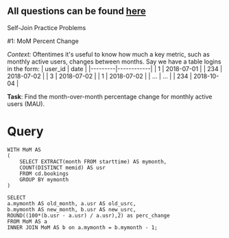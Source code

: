 ## All questions can be found [here](https://quip.com/2gwZArKuWk7W)

Self-Join Practice Problems 

#1: MoM Percent Change 

*Context:* Oftentimes it's useful to know how much a key metric, such as monthly active users, changes between months. Say we have a table logins in the form: 
| user_id | date       |
|---------|------------|
| 1       | 2018-07-01 |
| 234     | 2018-07-02 |
| 3       | 2018-07-02 |
| 1       | 2018-07-02 |
| ...     | ...        |
| 234     | 2018-10-04 |

**Task**: Find the month-over-month percentage change for monthly active users (MAU). 

# Query
```
WITH MoM AS
(
    SELECT EXTRACT(month FROM starttime) AS mymonth,
    COUNT(DISTINCT memid) AS usr
    FROM cd.bookings
    GROUP BY mymonth 
)

SELECT 
a.mymonth AS old_month, a.usr AS old_usrc,
b.mymonth AS new_month, b.usr AS new_usrc,
ROUND((100*(b.usr - a.usr) / a.usr),2) as perc_change
FROM MoM AS a 
INNER JOIN MoM AS b on a.mymonth = b.mymonth - 1;
```
